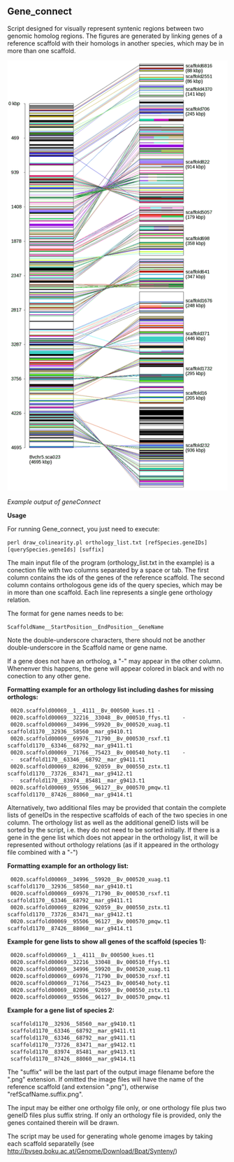 ## Gene_connect

Script designed for visually represent syntenic regions between two genomic homolog regions. The figures are generated by linking genes of a reference scaffold with their homologs in another species, which may be in more than one scaffold.

![gene collinearity representation](images/syn.png)

*Example output of geneConnect*

__Usage__

For running Gene_connect, you just need to execute:

```
perl draw_colinearity.pl orthology_list.txt [refSpecies.geneIDs] [querySpecies.geneIds] [suffix]
```

The main input file of the program (orthology_list.txt in the example) is a conection file with two columns separated by a space or tab. The first column contains the ids of the genes of the reference scaffold. The second column contains
orthologous gene ids of the query species, which may be in more than one scaffold. Each line represents a single gene orthology relation.

The format for gene names needs to be:


```
ScaffoldName__StartPosition__EndPosition__GeneName

```

Note the double-underscore characters, there should not be another double-underscore in the Scaffold name or gene name.

If a gene does not have an ortholog, a "-" may appear in the other column. Whenenver this happens, the gene will appear colored in black and with no conection to any other gene.

__Formatting example for an orthology list including dashes for missing orthologs:__

```
 0020.scaffold00069__1__4111__Bv_000500_kues.t1	-
 0020.scaffold00069__32216__33048__Bv_000510_ffys.t1	-
 0020.scaffold00069__34996__59920__Bv_000520_xuag.t1	scaffold1170__32936__58560__mar_g9410.t1
 0020.scaffold00069__69976__71790__Bv_000530_rsxf.t1	scaffold1170__63346__68792__mar_g9411.t1
 0020.scaffold00069__71766__75423__Bv_000540_hoty.t1	-
 -	scaffold1170__63346__68792__mar_g9411.t1
 0020.scaffold00069__82096__92059__Bv_000550_zstx.t1	scaffold1170__73726__83471__mar_g9412.t1
 -	scaffold1170__83974__85481__mar_g9413.t1
 0020.scaffold00069__95506__96127__Bv_000570_pmqw.t1	scaffold1170__87426__88060__mar_g9414.t1
```

Alternatively, two additional files may be provided that contain the complete lists of geneIDs in the respective
scaffolds of each of the two species in one column. The orthology list as well as the additional geneID lists will be sorted by the script, i.e. they do not need to be sorted initially. If there is a gene in the gene list which does not appear in the orthology list, it will be represented without orthology relations (as if it appeared in the orthology file combined with a "-")


__Formatting example for an orthology list:__

```
 0020.scaffold00069__34996__59920__Bv_000520_xuag.t1	scaffold1170__32936__58560__mar_g9410.t1
 0020.scaffold00069__69976__71790__Bv_000530_rsxf.t1	scaffold1170__63346__68792__mar_g9411.t1
 0020.scaffold00069__82096__92059__Bv_000550_zstx.t1	scaffold1170__73726__83471__mar_g9412.t1
 0020.scaffold00069__95506__96127__Bv_000570_pmqw.t1	scaffold1170__87426__88060__mar_g9414.t1
```

__Example for gene lists to show all genes of the scaffold (species 1):__
```
 0020.scaffold00069__1__4111__Bv_000500_kues.t1
 0020.scaffold00069__32216__33048__Bv_000510_ffys.t1
 0020.scaffold00069__34996__59920__Bv_000520_xuag.t1
 0020.scaffold00069__69976__71790__Bv_000530_rsxf.t1
 0020.scaffold00069__71766__75423__Bv_000540_hoty.t1
 0020.scaffold00069__82096__92059__Bv_000550_zstx.t1
 0020.scaffold00069__95506__96127__Bv_000570_pmqw.t1
 ```
__Example for a gene list of species 2:__
```
 scaffold1170__32936__58560__mar_g9410.t1
 scaffold1170__63346__68792__mar_g9411.t1
 scaffold1170__63346__68792__mar_g9411.t1
 scaffold1170__73726__83471__mar_g9412.t1
 scaffold1170__83974__85481__mar_g9413.t1
 scaffold1170__87426__88060__mar_g9414.t1
```

The "suffix" will be the last part of the output image filename before the ".png" extension. If omitted the image
files will have the name of the reference scaffold (and extension ".png"), otherwise "refScafName.suffix.png".

The input may be either one ortholgy file only, or one orthology file plus two geneID files plus suffix string.
If only an orthology file is provided, only the genes contained therein will be drawn.

The script may be used for generating whole genome images by taking each scaffold separatelly (see http://bvseq.boku.ac.at/Genome/Download/Bpat/Synteny/)
